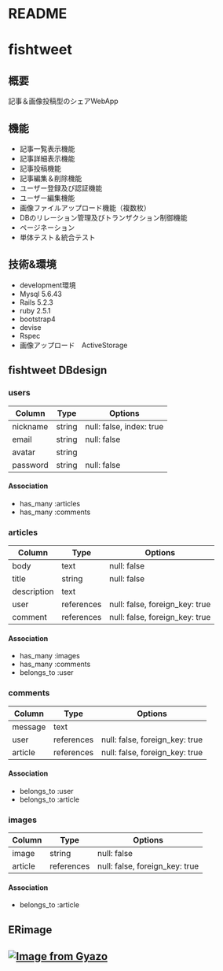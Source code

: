 # README

# fishtweet

## 概要
記事＆画像投稿型のシェアWebApp

## 機能
- 記事一覧表示機能
- 記事詳細表示機能
- 記事投稿機能
- 記事編集＆削除機能
- ユーザー登録及び認証機能
- ユーザー編集機能
- 画像ファイルアップロード機能（複数枚）
- DBのリレーション管理及びトランザクション制御機能
- ページネーション 
- 単体テスト＆統合テスト

## 技術&環境
- development環境
- Mysql 5.6.43 
- Rails 5.2.3
- ruby  2.5.1
- bootstrap4
- devise
- Rspec
- 画像アップロード　ActiveStorage

## fishtweet DBdesign

### users
|Column|Type|Options|
|------|-----|------|
|nickname|string|null: false, index: true|
|email|string|null: false|
|avatar|string||
|password|string|null: false|
#### Association
- has_many :articles
- has_many :comments

### articles
|Column|Type|Options|
|------|-----|------|
|body|text|null: false|
|title|string|null: false|
|description|text||
|user|references|null: false, foreign_key: true|
|comment|references|null: false, foreign_key: true|
#### Association
- has_many :images
- has_many :comments
- belongs_to :user

### comments
|Column|Type|Options|
|------|-----|------|
|message|text||
|user|references|null: false, foreign_key: true|
|article|references|null: false, foreign_key: true|
#### Association
- belongs_to :user
- belongs_to :article

### images
|Column|Type|Options|
|------|-----|------|
|image|string|null: false|
|article|references|null: false, foreign_key: true|
#### Association
- belongs_to :article

## ERimage
[![Image from Gyazo](https://i.gyazo.com/42e72ff0719c93820cdcdc68e572fd26.png)](https://gyazo.com/42e72ff0719c93820cdcdc68e572fd26)
------------------------
